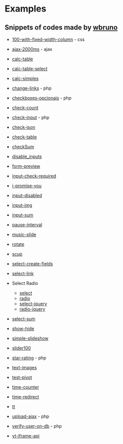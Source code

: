 # Examples

## Snippets of codes made by [wbruno](http://wbruno.com.br)

* [100-with-fixed-width-column](http://wbruno.github.io/examples/100-with-fixed-width-column) - css
* [ajax-2000ms](http://wbruno.github.io/examples/ajax-2000ms/) - ajax
* [calc-table](http://wbruno.github.io/examples/calc-table/)
* [calc-table-select](http://wbruno.github.io/examples/calc-table-select/)
* [calc-simples](http://wbruno.github.io/examples/calc-simples/)
* [change-links](http://wbruno.github.io/examples/change-links/) - php
* [checkboxes-opcionais](http://github.com/wbruno/examples/tree/gh-pages/checkboxes-opcionais/) - php
* [check-count](http://wbruno.github.io/examples/check-count/)
* [check-input](http://github.com/wbruno/examples/tree/gh-pages/check-input/) - php
* [check-json](http://wbruno.github.io/examples/check-json/)
* [check-table](http://wbruno.github.io/examples/check-table/)
* [checkSum](http://wbruno.github.io/examples/checkSum/)
* [disable_inputs](http://wbruno.github.io/examples/disable_inputs/)
* [form-preview](http://wbruno.github.io/examples/form-preview/)
* [input-check-required](http://wbruno.github.io/examples/input-check-required/)
* [i-promise-you](http://wbruno.github.io/examples/i-promise-you/)
* [input-disabled](http://wbruno.github.io/examples/input-disabled/)
* [input-img](http://wbruno.github.io/examples/input-img/)
* [input-sum](http://wbruno.github.io/examples/input-sum/)
* [pause-interval](http://wbruno.github.io/examples/pause-interval/)
* [music-slide](http://wbruno.github.io/examples/music-slide/)
* [rotate](http://wbruno.github.io/examples/rotate/)
* [scup](https://github.com/wbruno/examples/tree/gh-pages/scup)
* [select-create-fields](http://wbruno.github.io/examples/select-create-fields/)
* [select-link](http://wbruno.github.io/examples/select-link/)
* Select Radio
    - [select](http://wbruno.github.io/examples/select-radio/select.html)
    - [radio](http://wbruno.github.io/examples/select-radio/radio.html)
    - [select-jquery](http://wbruno.github.io/examples/select-radio/select-jquery.html)
    - [radio-jquery](http://wbruno.github.io/examples/select-radio/radio-jquery.html)

* [select-sum](http://wbruno.github.io/examples/select-sum/)
* [show-hide](http://wbruno.github.io/examples/show-hide/)
* [simple-slideshow](http://wbruno.github.io/examples/simple-slideshow/)
* [slider100](http://wbruno.github.io/examples/slider100/)
* [star-rating](http://wbruno.github.io/examples/star-rating/) - php
* [text-images](http://wbruno.github.io/examples/text-images/)
* [test-pivot](http://wbruno.github.io/examples/test-pivot/)
* [time-counter](http://wbruno.github.io/examples/time-counter/)
* [time-redirect](http://wbruno.github.io/examples/time-redirect/)
* [tt](http://wbruno.github.io/examples/tt/tt.html)
* [upload-ajax](http://github.com/wbruno/examples/tree/gh-pages/upload-ajax/) - php
* [verify-user-on-db](http://github.com/wbruno/examples/tree/gh-pages/verify-user-on-db/) - php
* [yt-iframe-api](http://wbruno.github.io/examples/yt-iframe-api/)


